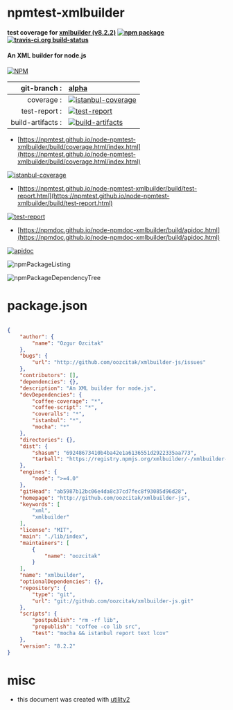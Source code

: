 # npmtest-xmlbuilder

#### test coverage for  [xmlbuilder (v8.2.2)](http://github.com/oozcitak/xmlbuilder-js)  [![npm package](https://img.shields.io/npm/v/npmtest-xmlbuilder.svg?style=flat-square)](https://www.npmjs.org/package/npmtest-xmlbuilder) [![travis-ci.org build-status](https://api.travis-ci.org/npmtest/node-npmtest-xmlbuilder.svg)](https://travis-ci.org/npmtest/node-npmtest-xmlbuilder)

#### An XML builder for node.js

[![NPM](https://nodei.co/npm/xmlbuilder.png?downloads=true&downloadRank=true&stars=true)](https://www.npmjs.com/package/xmlbuilder)

| git-branch : | [alpha](https://github.com/npmtest/node-npmtest-xmlbuilder/tree/alpha)|
|--:|:--|
| coverage : | [![istanbul-coverage](https://npmtest.github.io/node-npmtest-xmlbuilder/build/coverage.badge.svg)](https://npmtest.github.io/node-npmtest-xmlbuilder/build/coverage.html/index.html)|
| test-report : | [![test-report](https://npmtest.github.io/node-npmtest-xmlbuilder/build/test-report.badge.svg)](https://npmtest.github.io/node-npmtest-xmlbuilder/build/test-report.html)|
| build-artifacts : | [![build-artifacts](https://npmtest.github.io/node-npmtest-xmlbuilder/glyphicons_144_folder_open.png)](https://github.com/npmtest/node-npmtest-xmlbuilder/tree/gh-pages/build)|

- [https://npmtest.github.io/node-npmtest-xmlbuilder/build/coverage.html/index.html](https://npmtest.github.io/node-npmtest-xmlbuilder/build/coverage.html/index.html)

[![istanbul-coverage](https://npmtest.github.io/node-npmtest-xmlbuilder/build/screenCapture.buildCi.browser.%252Ftmp%252Fbuild%252Fcoverage.lib.html.png)](https://npmtest.github.io/node-npmtest-xmlbuilder/build/coverage.html/index.html)

- [https://npmtest.github.io/node-npmtest-xmlbuilder/build/test-report.html](https://npmtest.github.io/node-npmtest-xmlbuilder/build/test-report.html)

[![test-report](https://npmtest.github.io/node-npmtest-xmlbuilder/build/screenCapture.buildCi.browser.%252Ftmp%252Fbuild%252Ftest-report.html.png)](https://npmtest.github.io/node-npmtest-xmlbuilder/build/test-report.html)

- [https://npmdoc.github.io/node-npmdoc-xmlbuilder/build/apidoc.html](https://npmdoc.github.io/node-npmdoc-xmlbuilder/build/apidoc.html)

[![apidoc](https://npmdoc.github.io/node-npmdoc-xmlbuilder/build/screenCapture.buildCi.browser.%252Ftmp%252Fbuild%252Fapidoc.html.png)](https://npmdoc.github.io/node-npmdoc-xmlbuilder/build/apidoc.html)

![npmPackageListing](https://npmtest.github.io/node-npmtest-xmlbuilder/build/screenCapture.npmPackageListing.svg)

![npmPackageDependencyTree](https://npmtest.github.io/node-npmtest-xmlbuilder/build/screenCapture.npmPackageDependencyTree.svg)



# package.json

```json

{
    "author": {
        "name": "Ozgur Ozcitak"
    },
    "bugs": {
        "url": "http://github.com/oozcitak/xmlbuilder-js/issues"
    },
    "contributors": [],
    "dependencies": {},
    "description": "An XML builder for node.js",
    "devDependencies": {
        "coffee-coverage": "*",
        "coffee-script": "*",
        "coveralls": "*",
        "istanbul": "*",
        "mocha": "*"
    },
    "directories": {},
    "dist": {
        "shasum": "69248673410b4ba42e1a6136551d2922335aa773",
        "tarball": "https://registry.npmjs.org/xmlbuilder/-/xmlbuilder-8.2.2.tgz"
    },
    "engines": {
        "node": ">=4.0"
    },
    "gitHead": "ab5987b12bc06e4da8c37cd7fec8f93085d96d28",
    "homepage": "http://github.com/oozcitak/xmlbuilder-js",
    "keywords": [
        "xml",
        "xmlbuilder"
    ],
    "license": "MIT",
    "main": "./lib/index",
    "maintainers": [
        {
            "name": "oozcitak"
        }
    ],
    "name": "xmlbuilder",
    "optionalDependencies": {},
    "repository": {
        "type": "git",
        "url": "git://github.com/oozcitak/xmlbuilder-js.git"
    },
    "scripts": {
        "postpublish": "rm -rf lib",
        "prepublish": "coffee -co lib src",
        "test": "mocha && istanbul report text lcov"
    },
    "version": "8.2.2"
}
```



# misc
- this document was created with [utility2](https://github.com/kaizhu256/node-utility2)
